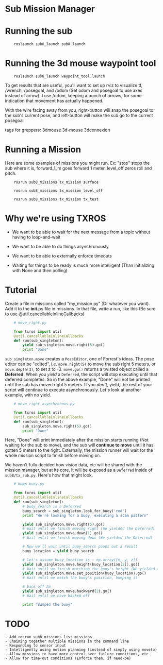 Sub Mission Manager
==================

# Running the sub

```shell
    roslaunch sub8_launch sub8.launch
```

# Running the 3d mouse waypoint tool

```shell
    roslaunch sub8_launch waypoint_tool.launch
```

To get results that are useful, you'll want to set up rviz to visualize tf, /wrench, /posegoal, and /odom (Set odom and posegoal to use axes instead of arrow). I use /odom, keeping a bunch of arrows, for some indication that movement has actually happened.

With the wire facing away from you, right-button will snap the posegoal to the sub's current pose, and left-button will make the sub go to the current posegoal

tags for greppers: 3dmouse 3d-mouse 3dconnexion


# Running a Mission

Here are some examples of missions you might run. Ex: "stop" stops the sub where it is, forward_1_m goes forward 1 meter, level_off zeros roll and pitch.

```shell
    rosrun sub8_missions tx_mission surface

    rosrun sub8_missions tx_mission level_off

    rosrun sub8_missions tx_mission tx_test
```


# Why we're using TXROS

* We want to be able to wait for the next message from a topic without having to loop-and-wait

* We want to be able to do things asynchronously

* We want to be able to externally enforce timeouts

* Waiting for things to be ready is much more intelligent (Than initializing with None and then polling)

# Tutorial

Create a file in missions called "my_mission.py" (Or whatever you want). Add it to the __init__.py file in missions.
In that file, write a run, like this (Be sure to use @util.cancellableInlineCallbacks)

```python
    # move_right.py

    from txros import util
    @util.cancellableInlineCallbacks
    def run(sub_singleton):
        yield sub_singleton.move.right(5).go()
        print "Done"
```

`sub_singleton.move` creates a `PoseEditor`, one of Forrest's ideas. The pose editor can be "edited", i.e. `move.right(5)` to move the sub right 5 meters, or `move.depth(3)`, to set z to -3. `move.go()` returns a twisted object called a **Deferred**. When you *yield* a `Deferred`, the script will stop executing until that deferred completes. So in the above example, "Done" will not be printed until the sub has moved right 5 meters. If you *don't*, yield, the rest of your script will continue to execute asynchronously. Let's look at another example, with no yield.

```python
    # move_right_asynchronous.py

    from txros import util
    @util.cancellableInlineCallbacks
    def run(sub_singleton):
        sub_singleton.move.right(5).go()
        print "Done"
```

Here, "Done" will print immediately after the mission starts running (Not waiting for the sub to move), and the sub will **continue to move** until it has gotten 5 meters to the right. Externally, the mission runner will wait for the whole mission script to finish before moving on.

We haven't fully decided how vision data, etc will be shared with the mission manager, but at its core, it will be exposed as a `Deferred` inside of `sub8/tx_sub.py`. Here's how that might look.

```python
    # bump_buoy.py

    from txros import util
    @util.cancellableInlineCallbacks
    def run(sub_singleton):
        # buoy_search is a Deferred
        buoy_search = sub_singleton.look_for_buoy('red')
        print "We're looking for a buoy, executing a scan pattern"

        yield sub_singleton.move.right(5).go()
        # Wait until we finish moving right (We yielded the Deferred)
        yield sub_singleton.move.down(1).go()
        # Wait until we finish moving down (We yielded the Deferred)

        # Now we'll wait until buoy_search poops out a result
        buoy_location = yield buoy_search

        # let's assume buoy_location is ~ np.array([x, y, z])
        yield sub_singleton.move.height(buoy_location[2]).go()
        # Wait until we finish matching the buoy's height (We yielded the Deferred)
        yield sub_singleton.move.set_position(buoy_location).go()
        # Wait until we match the buoy's position, bumping it

        # back off 2m
        yield sub_singleton.move.backward(2).go()
        # Wait until we have backed off

        print "Bumped the buoy"
```


# TODO
    - Add rosrun sub8_missions list_missions
    - Chaining together multiple missions in the command line
    - Responding to sensor input
    - Intelligently using motion planning (instead of simply using moveto)
    - Allow missions to have more control over failure conditions, etc
    - Allow for time-out conditions (Enforce them, if need-be)